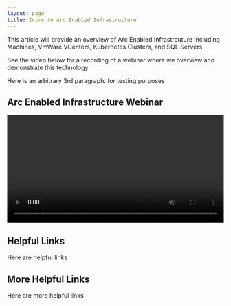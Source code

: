 ```yaml
---
layout: page
title: Intro to Arc Enabled Infrastructure
---
```


This article will provide an overview of Arc Enabled Infrastrcuture including Machines, VmWare VCenters, Kubernetes Clusters, and SQL Servers. 

See the video below for a recording of a webinar 
where we overview and demonstrate this technology

Here is an arbitrary 3rd paragraph. for testing purposes

## Arc Enabled Infrastructure Webinar
<video width="100%" controls>
<source src="https://media.githubusercontent.com/media/SMC-Presales-Accelerators/SMC-Presales-Accelerators.github.io/main/Content/_Arc-Enabled-SQL-Server/ArcEnabledInfrastructureWebinarCustomerRemoved1080.mp4" type="video/mp4">
 Your browser does not support the video tag.
</video>

## Helpful Links
Here are helpful links

## More Helpful Links
Here are more helpful links
